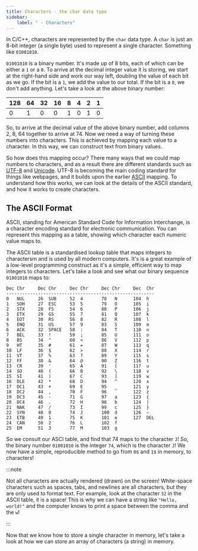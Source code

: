 ```yaml
---
title: Characters - the char data type
sidebar:
    label: " - Characters"
---
```


In C/C++, characters are represented by the `char` data type. A `char` is just an 8-bit integer (a single byte) used to represent a single character. Something like `01001010`.

`01001010` is a binary number. It's made up of 8 bits, each of which can be either a `1` or a `0`. To arrive at the decimal integer value it is storing, we start at the right-hand side and work our way left, doubling the value of each bit as we go. If the bit is a `1`, we add the value to our total. If the bit is a `0`, we don't add anything. Let's take a look at the above binary number:

| 128 | 64  | 32  | 16  | 8   | 4   | 2   | 1   |
| --- | --- | --- | --- | --- | --- | --- | --- |
| 0   | 1   | 0   | 0   | 1   | 0   | 1   | 0   |

So, to arrive at the decimal value of the above binary number, add columns 2, 8, 64 together to arrive at 74. Now we need a way of turning these numbers into characters. This is achieved by mapping each value to a character. In this way, we can construct text from binary values.

So how does this mapping occur? There many ways that we could map numbers to characters, and as a result there are different standards such as [UTF-8](https://en.wikipedia.org/wiki/UTF-8) and [Unicode](https://en.wikipedia.org/wiki/List_of_Unicode_characters). UTF-8 is becoming the main coding standard for things like webpages, and it builds upon the earlier [ASCII](https://en.wikipedia.org/wiki/ASCII) mapping. To understand how this works, we can look at the details of the ASCII standard, and how it works to create characters.

## The ASCII Format

ASCII, standing for American Standard Code for Information Interchange, is a character encoding standard for electronic communication. You can represent this mapping as a table, showing which character each numeric value maps to.

The ASCII table is a standardised lookup table that maps integers to charactersm and is used by all modern computers. It's is a great example of a low-level programming construct as it's a simple, efficient way to map integers to characters. Let's take a look and see what our binary sequence `01001010` maps to:

```
Dec Chr     Dec Chr     Dec Chr     Dec Chr     Dec  Chr
--------------------------------------------------------
0   NUL     26  SUB     52  4       78   N      104  h
1   SOH     27  ESC     53  5       79   O      105  i
2   STX     28  FS      54  6       80   P      106  j
3   ETX     29  GS      55  7       81   Q      107  k
4   EOT     30  RS      56  8       82   R      108  l
5   ENQ     31  US      57  9       83   S      109  m
6   ACK     32  SPACE   58  :       84   T      110  n
7   BEL     33  !       59  ;       85   U      111  o
8   BS      34  "       60  <       86   V      112  p
9   HT      35  #       61  =       87   W      113  q
10  LF      36  $       62  >       88   X      114  r
11  VT      37  %       63  ?       89   Y      115  s
12  FF      38  &       64  @       90   Z      116  t
13  CR      39  '       65  A       91   [      117  u
14  SO      40  (       66  B       92   \      118  v
15  SI      41  )       67  C       93   ]      119  w
16  DLE     42  *       68  D       94   ^      120  x
17  DC1     43  +       69  E       95   _      121  y
18  DC2     44  ,       70  F       96   `      122  z
19  DC3     45  -       71  G       97   a      123  {
20  DC4     46  .       72  H       98   b      124  |
21  NAK     47  /       73  I       99   c      125  }
22  SYN     48  0       74  J       100  d      126  ~
23  ETB     49  1       75  K       101  e      127  DEL
24  CAN     50  2       76  L       102  f          
25  EM      51  3       77  M       103  g          
```
 
So we consult our ASCI table, and find that 74 maps to the character `J`! So, the binary number `01001010` is the integer `74`, which is the character `J`! We now have a simple, reproducible method to go from `0`s and `1`s in memory, to characters!

:::note

Not all characters are actually rendered (drawn) on the screen! White-space characters such as spaces, tabs, and newlines are all characters, but they are only used to format text. For example, look at the character `32` in the ASCII table, it is a space! This is why we can have a string like `"Hello, world!"` and the computer knows to print a space between the comma and the `w`!

:::

Now that we know how to store a single character in memory, let's take a look at how we can store an array of characters (a string) in memory.
